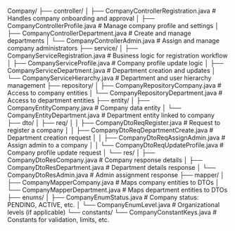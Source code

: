 Company/
├── controller/
│   ├── CompanyControllerRegistration.java      # Handles company onboarding and approval
│   ├── CompanyControllerProfile.java           # Manage company profile and settings
│   ├── CompanyControllerDepartment.java        # Create and manage departments
│   └── CompanyControllerAdmin.java             # Assign and manage company administrators
├── service/
│   ├── CompanyServiceRegistration.java         # Business logic for registration workflow
│   ├── CompanyServiceProfile.java              # Company profile update logic
│   ├── CompanyServiceDepartment.java           # Department creation and updates
│   └── CompanyServiceHierarchy.java            # Department and user hierarchy management
├── repository/
│   ├── CompanyRepositoryCompany.java           # Access to company entities
│   └── CompanyRepositoryDepartment.java        # Access to department entities
├── entity/
│   ├── CompanyEntityCompany.java               # Company data entity
│   └── CompanyEntityDepartment.java            # Department entity linked to company
├── dto/
│   ├── req/
│   │   ├── CompanyDtoReqRegister.java          # Request to register a company
│   │   ├── CompanyDtoReqDepartmentCreate.java  # Department creation request
│   │   ├── CompanyDtoReqAssignAdmin.java       # Assign admin to a company
│   │   └── CompanyDtoReqUpdateProfile.java     # Company profile update request
│   └── res/
│       ├── CompanyDtoResCompany.java           # Company response details
│       ├── CompanyDtoResDepartment.java        # Department details response
│       └── CompanyDtoResAdmin.java             # Admin assignment response
├── mapper/
│   ├── CompanyMapperCompany.java               # Maps company entities to DTOs
│   └── CompanyMapperDepartment.java            # Maps department entities to DTOs
├── enums/
│   ├── CompanyEnumStatus.java                  # Company status: PENDING, ACTIVE, etc.
│   └── CompanyEnumLevel.java                   # Organizational levels (if applicable)
└── constants/
    └── CompanyConstantKeys.java                # Constants for validation, limits, etc.

